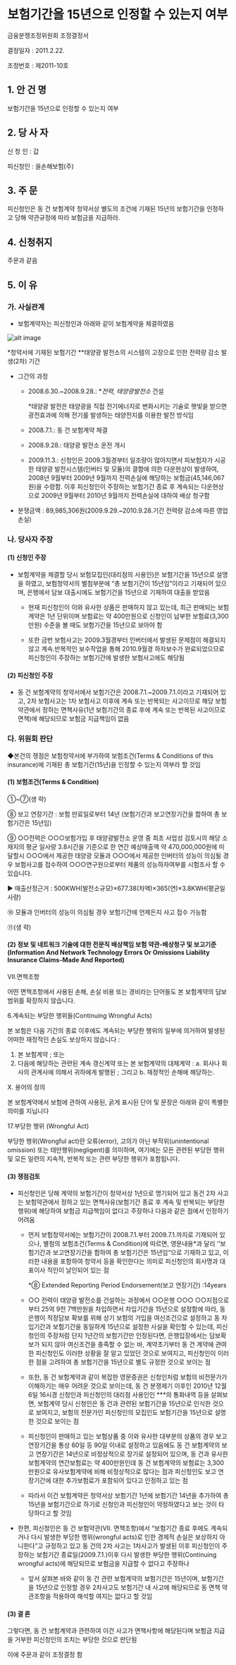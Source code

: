 # 보험기간을 15년으로 인정할 수 있는지 여부

금융분쟁조정위원회 조정결정서

결정일자 : 2011.2.22.

조정번호 : 제2011-10호

## 1. 안 건 명
보험기간을 15년으로 인정할 수 있는지 여부

## 2. 당 사 자 

신 청 인  : 갑

피신청인  : 을손해보험(주)

## 3. 주    문
피신청인은 동 건 보험계약 청약서상 별도의 조건에 기재된 15년의 보험기간을 인정하고 당해 약관규정에 따라 보험금을 지급하라.

## 4. 신청취지 

주문과 같음

## 5. 이   유 

### 가. 사실관계
* 보험계약자는 피신청인과 아래와 같이 보험계약을 체결하였음

![alt image](https://raw.githubusercontent.com/aijinet/bodoc-claim-contents/master/contents/images/137_1.PNG)

<!--
구  분
계약일자
계약자
(대표자)
피보험자
보험기간*
사고기간**
담보내용
영업전문인
배상책임보험
‘08.7.1.
**전력
(갑)
병
‘08.7.1.~
‘09.7.1.
‘09.9.29.~
‘10.9.28.
태양광모듈과 인버터의 성능저하로 인한 재정적 손실 보상
-->


  *청약서에 기재된 보험기간
  **태양광 발전소의 시스템의 고장으로 인한 전력량 감소 발생(2차) 기간

* 그간의 과정
  * 2008.6.30.~2008.9.28.: **전력, 태양광발전소* 건설
    
    *태양광 발전은 태양광을 직접 전기에너지로 변화시키는 기술로 햇빛을 받으면 광전효과에 의해 전기를 발생하는 태양전지를 이용한 발전 방식임

  * 2008.7.1.: 동 건 보험계약 체결

  * 2008.9.28.: 태양광 발전소 운전 개시

  * 2009.11.3.: 신청인은 2009.3월경부터 일조량이 많아지면서 피보험자가 시공한 태양광 발전시스템(인버터 및 모듈)의 결함에 의한 다운현상이 발생하여, 2008년 9월부터 2009년 9월까지 전력손실에 해당하는 보험금(45,146,067원)을 수령함. 이후 피신청인이 주장하는 보험기간 종료 후 계속되는 다운현상으로 2009년 9월부터 2010년 9월까지 전력손실에 대하여 배상 청구함

* 분쟁금액 : 89,985,306원(2009.9.29.~2010.9.28.기간 전력량 감소에 따른 영업손실) 

### 나. 당사자 주장 

#### (1) 신청인 주장 

* 보험계약을 체결할 당시 보험모집인(대리점의 사용인)은 보험기간을 15년으로 설명을 하였고, 보험청약서의 별첨부분에 “총 보험기간이 15년임”이라고 기재되어 있으며, 은행에서 담보 대출시에도 보험기간을 15년으로 기재하여 대출을 받았음

  * 현재 피신청인이 이와 유사한 상품은 판매하지 않고 있는데, 최근 판매되는 보험계약은 1년 단위이며 보험료는 약 400만원으로 신청인이 납부한 보험료(3,300만원) 수준을 볼 때도 보험기간을 15년으로 보아야 함

  * 또한 금번 보험사고는 2009.3월경부터 인버터에서 발생된 문제점이 해결되지 않고 계속․반복적인 보수작업을 통해 2010.9월경 하자보수가 완료되었으므로 피신청인이 주장하는 보험기간에 발생한 보험사고에도 해당됨

#### (2) 피신청인 주장 

* 동 건 보험계약의 청약서에서 보험기간은 2008.7.1.~2009.7.1.이라고 기재되어 있고, 2차 보험사고는 1차 보험사고 이후에 계속 또는 반복되는 사고이므로 해당 보험약관에서 정하는 면책사유(1년 보험기간의 종료 후에 계속 또는 반복된 사고이므로 면책)에 해당되므로 보험금 지급책임이 없음

### 다. 위원회 판단

◆본건의 쟁점은 보험청약서에 부가하여 보험조건(Terms & Conditions of this insurance)에 기재된 총 보험기간(15년)을 인정할 수 있는지 여부라 할 것임

#### (1) 보험조건(Terms & Condition)

①~⑦(생 략)

⑧ 보고 연장기간 : 보험 만료일로부터 14년
   (보험기간과 보고연장기간을 합하여 총 보험기간은 15년임)
 
 ⑨ ○○전력은 ○○○보험가입 후 태양광발전소 운영 중 최초 사업성 검토시의 해당 소재지의 평균 일사량 3.8시간을 기준으로 한 연간 예상매출액 약 470,000,000원에 미달할시 ○○○에서 제공한 태양광 모듈과 ○○○에서 제공한 인버터의 성능이 의심될 경우 보험사고를 접수하여 ○○○연구원으로부터 제품의 성능하자여부를 시험조사 할 수 있습니다.

  ▶ 매출산정근거 : 500KWH(발전소규모)×677.38(차액)×365(연)×3.8KWH(평균일사량)
  
⑩ 모듈과 인버터의 성능이 의심될 경우 보험기간에 언제든지 사고 접수 가능함

⑪(생 략)

#### (2) 정보 및 네트워크 기술에 대한 전문직 배상책임 보험 약관-배상청구 및 보고기준(Information And Network Technology Errors Or Omissions Liability Insurance Claims-Made And Reported)

VII.면책조항

어떤 면책조항에서 사용된 손해, 손실 비용 또는 경비라는 단어들도 본 보험계약의 담보범위를 확장하지 않습니다.

6.계속되는 부당한 행위들(Continuing Wrongful Acts)

본 보험은 다음 기간의 종료 이후에도 계속되는 부당한 행위의 일부에 의거하여 발생된 어떠한 재정적인 손실도 보상하지 않습니다 :

 1) 본 보험계약 ; 또는
 2) 다음에 해당하는 관련된 계속 갱신계약 또는 본 보험계약의 대체계약 :
   a. 회사나 회사의 관계사에 의해서 귀하에게 발행된 ; 그리고 
    b. 재정적인 손해에 해당하는.

X. 용어의 정의

   본 보험계약에서 보험에 관하여 사용된, 굵게 표시된 단어 및 문장은 아래와 같이 특별한 의미를 지닙니다

17.부당한 행위 (Wrongful Act)

   부당한 행위(Wrongful act)란 오류(error), 고의가 아닌 부작위(unintentional omission) 또는 태만행위(negligent)를 의미하며, 여기에는 모든 관련된 부당한 행위 및 모든 일련의 지속적, 반복적 또는 관련 부당한 행위가 포함됩니다.

#### (3) 쟁점검토

* 피신청인은 당해 계약의 보험기간이 청약서상 1년으로 명기되어 있고 동건 2차 사고는 보험약관에서 정하고 있는 면책사유(보험기간 종료 후 계속 및 반복되는 부당한 행위)에 해당하여 보험금 지급책임이 없다고 주장하나 다음과 같은 점에서 인정하기 어려움

  * 먼저 보험청약서에는 보험기간이 2008.7.1.부터 2009.7.1.까지로 기재되어 있으나, 별첨의 보험조건(Terms & Condition)에 따르면, 영문내용*과 달리 ‘’보험기간과 보고연장기간을 합하여 총 보험기간은 15년임“으로 기재하고 있고, 이러한 내용을 포함하여 청약서 등을 확인한다는 의미로 피신청인의 회사명과 대표이사 직인이 날인되어 있는 점

      *⑧ Extended Reporting Period Endorsement(보고 연장기간) :14years

  * ○○ 전력이 태양광 발전소를 건설하는 과정에서 ○○은행 ○○○ ○○지점으로부터 25억 9천 7백만원을 차입하면서 차입기간을 15년으로 설정함에 따라, 동 은행이 적정담보 확보를 위해 상기 보험의 가입을 여신조건으로 설정하고 동 차입기간과 보험기간을 동일하게 15년으로 설정한 사실을 확인할 수 있는데, 피신청인의 주장처럼 단지 1년간의 보험기간만 인정된다면, 은행입장에서는 담보확보가 되지 않아 여신조건을 충족할 수 없는 바, 계약초기부터 동 건 계약에 관여한 피신청인도 이러한 상황을 잘 알고 있었던 것으로 보여지고, 피신청인이 이러한 점을 고려하여 총 보험기간을 15년으로 별도 규정한 것으로 보이는 점

  * 또한, 동 건 보험계약과 같이 복잡한 영문증권은 신청인처럼 보험의 비전문가가 이해하기는 매우 어려운 것으로 보이는데, 동 건 분쟁제기 이후인 2010년 12월 6일 16시경 신청인과 피신청인의 대리점 사용인인 ***의 통화내역 등을 살펴보면, 보험계약 당시 신청인은 동 건과 관련된 보험기간을 15년으로 인식한 것으로 보여지고, 보험의 전문가인 피신청인의 모집인도 보험기간을 15년으로 설명한 것으로 보이는 점

  * 피신청인이 판매하고 있는 보험상품 중 이와 유사한 대부분의 상품의 경우 보고 연장기간을 통상 60일 등 90일 이내로 설정하고 있음에도 동 건 보험계약의 보고 연장기간은 14년으로 비정상적으로 장기로 설정되어 있으며, 동 건과 유사한 보험계약의 연간보험료는 약 400만원인데 동 건 보험계약의 보험료는 3,300만원으로 유사보험계약에 비해 비정상적으로 많다는 점과 피신청인도 보고 연장기간에 대한 추가보험료가 포함되어 있다고 인정하고 있는 점

  * 따라서 이건 보험계약은 청약서상 보험기간 1년에 보험기간 14년을 추가하여 총 15년을 보험기간으로 하기로 신청인과 피신청인이 약정하였다고 보는 것이 타당하다고 할 것임

* 한편, 피신청인은 동 건 보험약관(Ⅶ. 면책조항)에서 “보험기간 종료 후에도 계속되거나 다시 발생한 부당한 행위(wrongful acts)로 인한 경제적 손실은 보상하지 아니한다”고 규정하고 있고 동 건의 2차 사고는 1차사고가 발생된 이후 피신청인이 주장하는 보험기간 종료일(2009.7.1.)이후 다시 발생한 부당한 행위(Continuing wrongful acts)에 해당되므로 보험금을 지급할 수 없다고 주장하나 

  * 앞서 살펴본 바와 같이 동 건 관련 보험계약의 보험기간은 15년이며, 보험기간을 15년으로 인정할 경우 2차사고도 보험기간 내 사고에 해당되므로 동 면책 약관조항을 적용하여 해석할 여지는 없다고 할 것임

#### (3) 결 론   

그렇다면, 동 건 보험계약과 관련하여 이건 사고가 면책사항에 해당된다며 보험금 지급을 거부한 피신청인의 조치는 부당한 것으로 판단됨

이에 주문과 같이 조정결정 함